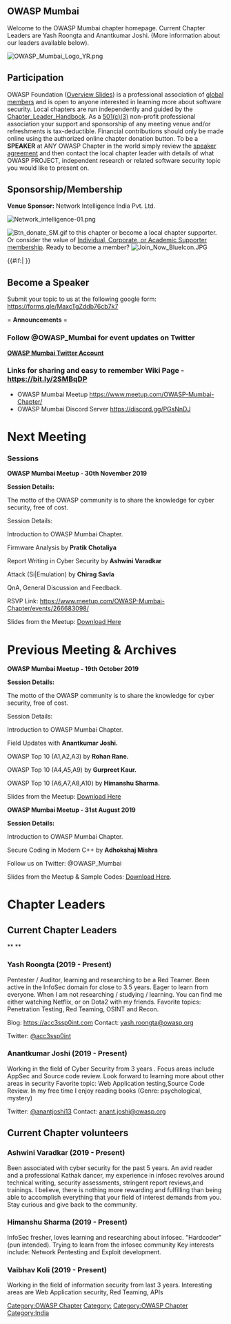 ## OWASP Mumbai

Welcome to the OWASP Mumbai chapter homepage. Current Chapter Leaders
are Yash Roongta and Anantkumar Joshi. (More information about our
leaders available below).

![OWASP_Mumbai_Logo_YR.png](OWASP_Mumbai_Logo_YR.png
"OWASP_Mumbai_Logo_YR.png")

## Participation

OWASP Foundation ([Overview
Slides](https://docs.google.com/a/owasp.org/presentation/d/10wi1EWFCPZwCpkB6qZaBNN8mR2XfQs8sLxcj9SCsP6c/edit?usp=sharing))
is a professional association of [global members](Membership "wikilink")
and is open to anyone interested in learning more about software
security. Local chapters are run independently and guided by the
[Chapter_Leader_Handbook](Chapter_Leader_Handbook "wikilink"). As a
[501(c)(3)](About_OWASP "wikilink") non-profit professional association
your support and sponsorship of any meeting venue and/or refreshments is
tax-deductible. Financial contributions should only be made online using
the authorized online chapter donation button. To be a <b>SPEAKER</b> at
ANY OWASP Chapter in the world simply review the [speaker
agreement](Speaker_Agreement "wikilink") and then contact the local
chapter leader with details of what OWASP PROJECT, independent research
or related software security topic you would like to present on.

## Sponsorship/Membership

**Venue Sponsor:** Network Intelligence India Pvt. Ltd.

![Network_intelligence-01.png](Network_intelligence-01.png
"Network_intelligence-01.png")

![Btn_donate_SM.gif](Btn_donate_SM.gif "Btn_donate_SM.gif") to this
chapter or become a local chapter supporter. Or consider the value of
[Individual, Corporate, or Academic Supporter
membership](Membership "wikilink"). Ready to become a member?
![Join_Now_BlueIcon.JPG](Join_Now_BlueIcon.JPG
"Join_Now_BlueIcon.JPG")

{{\#if:| }}

## Become a Speaker

Submit your topic to us at the following google form:
<https://forms.gle/MaxcTgZddb76cb7k7>

\= **Announcements** =

### Follow @OWASP_Mumbai for event updates on Twitter

**[OWASP Mumbai Twitter Account](https://twitter.com/OWASP_Mumbai)**

### Links for sharing and easy to remember Wiki Page - **<https://bit.ly/2SMBqDP>**

  - OWASP Mumbai Meetup <https://www.meetup.com/OWASP-Mumbai-Chapter/>
  - OWASP Mumbai Discord Server <https://discord.gg/PGsNnDJ>

# **Next Meeting**

### **Sessions**

**OWASP Mumbai Meetup - 30th November 2019**

**Session Details:**

The motto of the OWASP community is to share the knowledge for cyber
security, free of cost.

Session Details:

Introduction to OWASP Mumbai Chapter.

Firmware Analysis by **Pratik Chotaliya**

Report Writing in Cyber Security by **Ashwini Varadkar**

Attack (Si|Emulation) by **Chirag Savla**

QnA, General Discussion and Feedback.

RSVP Link:
<https://www.meetup.com/OWASP-Mumbai-Chapter/events/266683098/>

Slides from the Meetup: [Download
Here](:File:30th_November_2019.zip "wikilink")

# **Previous Meeting & Archives**

**OWASP Mumbai Meetup - 19th October 2019**

**Session Details:**

The motto of the OWASP community is to share the knowledge for cyber
security, free of cost.

Session Details:

Introduction to OWASP Mumbai Chapter.

Field Updates with **Anantkumar Joshi.**

OWASP Top 10 (A1,A2,A3) by **Rohan Rane.**

OWASP Top 10 (A4,A5,A9) by **Gurpreet Kaur.**

OWASP Top 10 (A6,A7,A8,A10) by **Himanshu Sharma.**

Slides from the Meetup: [Download
Here](:File:19th_October_2019.zip "wikilink")

**OWASP Mumbai Meetup - 31st August 2019**

**Session Details:**

Introduction to OWASP Mumbai Chapter.

Secure Coding in Modern C++ by **Adhokshaj Mishra**

Follow us on Twitter: @OWASP_Mumbai

Slides from the Meetup & Sample Codes: [Download
Here](:File:OWASP_Mumbai_Meetup_-_31st_August_2019.zip "wikilink").

# **Chapter Leaders**

## Current Chapter Leaders

**
**

### Yash Roongta (2019 - Present)

Pentester / Auditor, learning and researching to be a Red Teamer. Been
active in the InfoSec domain for close to 3.5 years. Eager to learn from
everyone. When I am not researching / studying / learning. You can find
me either watching Netflix, or on Dota2 with my friends. Favorite
topics: Penetration Testing, Red Teaming, OSINT and Recon.

Blog: <https://acc3ssp0int.com>
Contact: yash.roongta@owasp.org

Twitter: [@acc3ssp0int](https://twitter.com/acc3ssp0int)

### **Anantkumar Joshi (2019 - Present)**

Working in the field of Cyber Security from 3 years . Focus areas
include AppSec and Source code review. Look forward to learning more
about other areas in security Favorite topic: Web Application
testing,Source Code Review. In my free time I enjoy reading books
(Genre: psychological, mystery)

Twitter: [@anantjoshi13](https://twitter.com/anantjoshi13)
Contact: anant.joshi@owasp.org

## Current Chapter volunteers

### Ashwini Varadkar (2019 - Present)

Been associated with cyber security for the past 5 years. An avid reader
and a professional Kathak dancer, my experience in infosec revolves
around technical writing, security assessments, stringent report
reviews,and trainings. I believe, there is nothing more rewarding and
fulfilling than being able to accomplish everything that your field of
interest demands from you. Stay curious and give back to the community.

### Himanshu Sharma (2019 - Present)

InfoSec fresher, loves learning and researching about infosec.
"Hardcoder" (pun intended). Trying to learn from the infosec community
Key interests include: Network Pentesting and Exploit development.

### Vaibhav Koli (2019 - Present)

Working in the field of information security from last 3 years.
Interesting areas are Web Application security, Red Teaming, APIs

<headertabs></headertabs>

[Category:OWASP Chapter](Category:OWASP_Chapter "wikilink")
[Category:](Category:{{{region}}} "wikilink") [Category:OWASP
Chapter](Category:OWASP_Chapter "wikilink")
[Category:India](Category:India "wikilink")